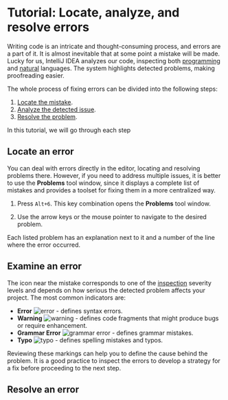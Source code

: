 # Tutorial: Locate, analyze, and resolve errors

Writing code is an intricate and thought-consuming process, and errors are a part of it. It is almost inevitable that at some point a mistake will be made. Lucky for us, IntelliJ IDEA analyzes our code, inspecting both [programming](https://www.jetbrains.com/help/idea/code-inspection.html) and [natural](https://www.jetbrains.com/help/idea/proofreading.html) languages. The system highlights detected problems, making proofreading easier.

The whole process of fixing errors can be divided into the following steps:

1. [Locate the mistake](#locate-an-error).
2. [Analyze the detected issue](#examine-an-error).
3. [Resolve the problem](#resolve-an-error).

In this tutorial, we will go through each step

## Locate an error

You can deal with errors directly in the editor, locating and resolving problems there. However, if you need to address multiple issues, it is better to use the **Problems** tool window, since it displays a complete list of mistakes and provides a toolset for fixing them in a more centralized way. 

1. Press `Alt+6`. This key combination opens the **Problems** tool window.

2. Use the arrow keys or the mouse pointer to navigate to the desired problem.

Each listed problem has an explanation next to it and a number of the line where the error occurred.

## Examine an error

The icon near the mistake corresponds to one of the [inspection](https://www.jetbrains.com/help/idea/code-inspection.html) severity levels and depends on how serious the detected problem affects your project. The most common indicators are:

- **Error** ![error](https://resources.jetbrains.com/help/img/idea/2022.2/app.general.balloonError.svg) - defines syntax errors.
- **Warning** ![warning](https://resources.jetbrains.com/help/img/idea/2022.2/app.general.warning.svg) - defines code fragments that might produce bugs or require enhancement.
- **Grammar Error** ![grammar error](https://resources.jetbrains.com/help/img/idea/2022.2/grazie.icons.grammarError.svg) - defines grammar mistakes.
- **Typo** ![typo](https://resources.jetbrains.com/help/img/idea/2022.2/app.general.inspectionsTypos.svg) - defines spelling mistakes and typos.

Reviewing these markings can help you to define the cause behind the problem. It is a good practice to inspect the errors to develop a strategy for a fix before proceeding to the next step.

## Resolve an error


